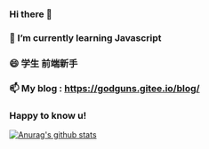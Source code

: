 ### Hi there 👋   
### 🌱 I’m currently learning Javascript
### 😄 学生 前端新手
### 📫 My blog : https://godguns.gitee.io/blog/
###   Happy to know u!     
[![Anurag's github stats](https://github-readme-stats.vercel.app/api?username=Godguns&show_icons=true)](https://github.com/anuraghazra/github-readme-stats)

<!--
**Godguns/Godguns** is a ✨ _special_ ✨ repository because its `README.md` (this file) appears on your GitHub profile.

Here are some ideas to get you started:

- 🔭 I’m currently working on ...
- 🌱 I’m currently learning ...
- 👯 I’m looking to collaborate on ...
- 🤔 I’m looking for help with ...
- 💬 Ask me about ...
- 📫 How to reach me: ...
- 😄 Pronouns: ...
- ⚡ Fun fact: ...
-->

